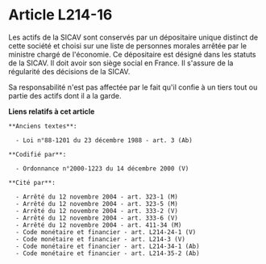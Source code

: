 # Article L214-16

Les actifs de la SICAV sont conservés par un dépositaire unique distinct de cette société et choisi sur une liste de
personnes morales arrêtée par le ministre chargé de l'économie. Ce dépositaire est désigné dans les statuts de la SICAV. Il
doit avoir son siège social en France. Il s'assure de la régularité des décisions de la SICAV.

Sa responsabilité n'est pas affectée par le fait qu'il confie à un tiers tout ou partie des actifs dont il a la garde.

**Liens relatifs à cet article**

	**Anciens textes**:

	  - Loi n°88-1201 du 23 décembre 1988 - art. 3 (Ab)

	**Codifié par**:

	  - Ordonnance n°2000-1223 du 14 décembre 2000 (V)

	**Cité par**:

	  - Arrêté du 12 novembre 2004 - art. 323-1 (M)
	  - Arrêté du 12 novembre 2004 - art. 323-5 (M)
	  - Arrêté du 12 novembre 2004 - art. 333-2 (V)
	  - Arrêté du 12 novembre 2004 - art. 333-6 (V)
	  - Arrêté du 12 novembre 2004 - art. 411-34 (M)
	  - Code monétaire et financier - art. L214-24-1 (V)
	  - Code monétaire et financier - art. L214-3 (V)
	  - Code monétaire et financier - art. L214-34-1 (Ab)
	  - Code monétaire et financier - art. L214-35-2 (Ab)
